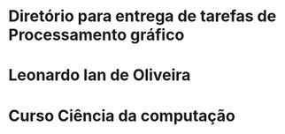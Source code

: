 # Diretório para entrega de tarefas de Processamento gráfico

# Leonardo Ian de Oliveira 

# Curso Ciência da computação 